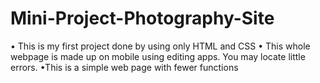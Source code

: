 # Mini-Project-Photography-Site
• This is my first project done by using only HTML and CSS • This whole webpage is made up on mobile using editing apps. You may locate little errors. •This is a simple web page with fewer functions
